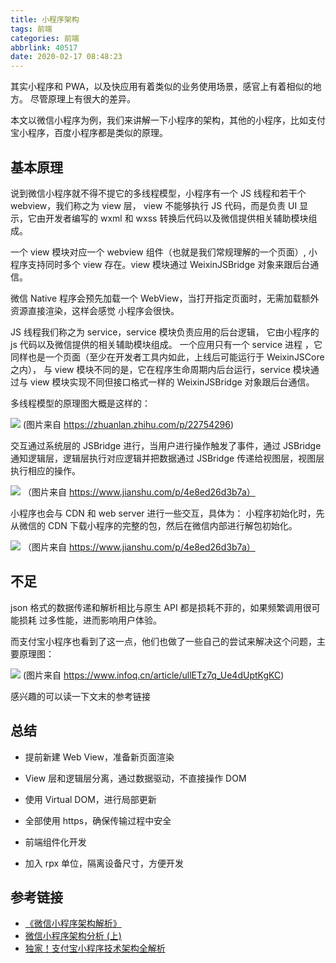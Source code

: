 ```yaml
---
title: 小程序架构
tags: 前端
categories: 前端
abbrlink: 40517
date: 2020-02-17 08:48:23
---
```


其实小程序和 PWA，以及快应用有着类似的业务使用场景，感官上有着相似的地方。
尽管原理上有很大的差异。

本文以微信小程序为例，我们来讲解一下小程序的架构，其他的小程序，比如支付宝小程序，百度小程序都是类似的原理。
<!-- more -->

## 基本原理

说到微信小程序就不得不提它的多线程模型，小程序有一个 JS 线程和若干个 webview，我们称之为 view 层，
view 不能够执行 JS 代码，而是负责 UI 显示，它由开发者编写的 wxml 和 wxss 转换后代码以及微信提供相关辅助模块组成。

一个 view 模块对应一个 webview 组件（也就是我们常规理解的一个页面）, 小程序支持同时多个 view 存在。view 模块通过 WeixinJSBridge 对象来跟后台通信。

微信 Native 程序会预先加载一个 WebView，当打开指定页面时，无需加载额外资源直接渲染，这样会感觉
小程序会很快。

JS 线程我们称之为 service，service 模块负责应用的后台逻辑，
它由小程序的 js 代码以及微信提供的相关辅助模块组成。
一个应用只有一个 service 进程
，它同样也是一个页面（至少在开发者工具内如此，上线后可能运行于 WeixinJSCore 之内），
与 view 模块不同的是，它在程序生命周期内后台运行，service 模块通过与 view 模块实现不同但接口格式一样的 WeixinJSBridge 对象跟后台通信。

多线程模型的原理图大概是这样的：

![](http://alan-picpack.oss-cn-hangzhou.aliyuncs.com/1581918413429)
(图片来自 https://zhuanlan.zhihu.com/p/22754296)

交互通过系统层的 JSBridge 进行，当用户进行操作触发了事件，通过 JSBridge 通知逻辑层，逻辑层执行对应逻辑并把数据通过 JSBridge 传递给视图层，视图层执行相应的操作。

![](http://alan-picpack.oss-cn-hangzhou.aliyuncs.com/1581918441461)
（图片来自 https://www.jianshu.com/p/4e8ed26d3b7a）

小程序也会与 CDN 和 web server 进行一些交互，具体为：
小程序初始化时，先从微信的 CDN 下载小程序的完整的包，然后在微信内部进行解包初始化。

![](http://alan-picpack.oss-cn-hangzhou.aliyuncs.com/1581918457006)
（图片来自 https://www.jianshu.com/p/4e8ed26d3b7a）

## 不足

json 格式的数据传递和解析相比与原生 API 都是损耗不菲的，如果频繁调用很可能损耗 过多性能，进而影响用户体验。

而支付宝小程序也看到了这一点，他们也做了一些自己的尝试来解决这个问题，主要原理图：

![](http://alan-picpack.oss-cn-hangzhou.aliyuncs.com/1581918472365)
(图片来自 https://www.infoq.cn/article/ullETz7q_Ue4dUptKgKC)

感兴趣的可以读一下文末的参考链接
## 总结

- 提前新建 Web View，准备新页面渲染

- View 层和逻辑层分离，通过数据驱动，不直接操作 DOM

- 使用 Virtual DOM，进行局部更新

- 全部使用 https，确保传输过程中安全

- 前端组件化开发

- 加入 rpx 单位，隔离设备尺寸，方便开发

## 参考链接

- [《微信小程序架构解析》](https://www.jianshu.com/p/4e8ed26d3b7a)
- [微信小程序架构分析 (上)](https://zhuanlan.zhihu.com/p/22754296)
- [独家！支付宝小程序技术架构全解析](https://www.infoq.cn/article/ullETz7q_Ue4dUptKgKC)